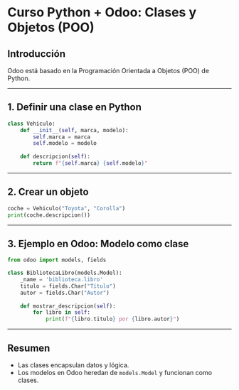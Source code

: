 # Curso Python + Odoo: Clases y Objetos (POO)

## Introducción

Odoo está basado en la Programación Orientada a Objetos (POO) de Python.

---

## 1. Definir una clase en Python

```python
class Vehiculo:
    def __init__(self, marca, modelo):
        self.marca = marca
        self.modelo = modelo
    
    def descripcion(self):
        return f"{self.marca} {self.modelo}"
```

---

## 2. Crear un objeto

```python
coche = Vehiculo("Toyota", "Corolla")
print(coche.descripcion())
```

---

## 3. Ejemplo en Odoo: Modelo como clase

```python
from odoo import models, fields

class BibliotecaLibro(models.Model):
    _name = 'biblioteca.libro'
    titulo = fields.Char("Título")
    autor = fields.Char("Autor")
    
    def mostrar_descripcion(self):
        for libro in self:
            print(f"{libro.titulo} por {libro.autor}")
```

---

## Resumen

- Las clases encapsulan datos y lógica.
- Los modelos en Odoo heredan de `models.Model` y funcionan como clases.